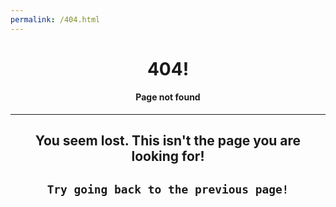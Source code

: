 ```yaml
---
permalink: /404.html
---
```


<h1 align="center">
   404!
</h1>

<h4 align="center">
Page not found
  </h4>
  
---
  
<h2 align="center">
 You seem lost. This isn't the page you are looking for!
    </h2>
  
<h2 align="center">
 
    Try going back to the previous page!
</h2>
